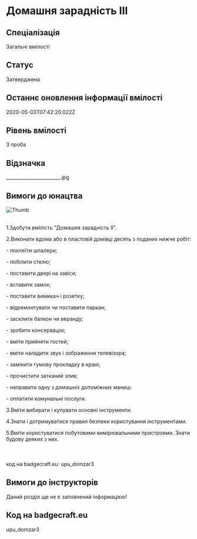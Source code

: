 # Домашня зарадність ІІІ

## Спеціалізація

Загальні вмілості

## Статус

Затверджена

## Останнє оновлення інформації вмілості

2020-05-03T07:42:20.022Z

## Рівень вмілості

3 проба

## Відзначка

_______________________.jpg

## Вимоги до юнацтва

<p><img alt="Thumb                        " src="/uploads/textareas/bootsy/image/163/small________________________.jpg"><br><br></p><p>1.Здобути вмілість "Домашня зарадність II".</p>

<p>2.Виконати вдома або в пластовій домівці десять з
поданих нижче робіт:</p>

<p>- поклеїти шпалери;</p>

<p>- побілити стелю;</p>

<p>- поставити двері на завіси;</p>

<p>- вставити замок;</p>

<p>- поставити вимикач і розетку;</p>

<p>- відремонтувати чи поставити паркан;</p>

<p>- засклити балкон чи веранду;</p>

<p>- зробити консервацію;</p>

<p>- вміти прийняти гостей;</p>

<p>- вміти наладити звук і зображення телевізора;</p>

<p>- замінити гумову прокладку в крані;</p>

<p>- прочистити затканий злив;</p>

<p>- направити одну з домашніх допоміжних маниш:</p>

<p>- оплатити комунальні послуги.</p>

<p>3.Вміти вибирати і купувати основні інструменти.</p>

<p>4.Знати і дотримуватися правил безпеки користування
інструментами.</p>

5.Вміти користуватися
побутовими вимірювальними пристроями. Знати будову деяких з них.<br><br><br><br>код на badgecraft.eu: upu_domzar3<br>

## Вимоги до інструкторів

Даний розділ ще не є заповнений інформацією!

## Код на badgecraft.eu

upu_domzar3